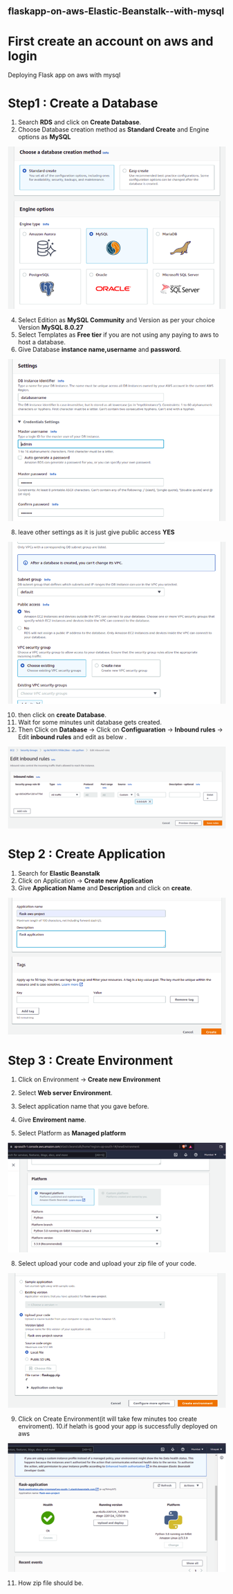 ## flaskapp-on-aws-Elastic-Beanstalk--with-mysql
# First create an account on aws and login
Deploying Flask app on aws with mysql

# Step1 : Create a Database

  1. Search **RDS** and click on **Create Database**.
  2. Choose Database creation method as **Standard Create** and Engine options as **MySQL**
  
  
![This is an image](https://github.com/vinayak1809/flaskapp-on-aws-Elastic-Beanstalk--with-mysql/blob/master/image/engine%201.png)


  4. Select Edition as **MySQL Community** and Version as per your choice Version **MySQL 8.0.27**
  5. Select Templates as **Free tier** if you are not using any paying to aws to host a database.
  6. Give Database **instance name,username** and **password**.


![This is an image](https://github.com/vinayak1809/flaskapp-on-aws-Elastic-Beanstalk--with-mysql/blob/master/image/instance.png)


  8. leave other settings as it is just give public access **YES**


![This is an image](https://github.com/vinayak1809/flaskapp-on-aws-Elastic-Beanstalk--with-mysql/blob/master/image/public%20access.png)


  10. then click on **create Database**.
  11. Wait for some minutes unit database gets created.
  12. Then Click on **Database** -> Click on **Configuaration** -> **Inbound rules** -> Edit **inbound rules** and edit as below .


![This is an image](https://github.com/vinayak1809/flaskapp-on-aws-Elastic-Beanstalk--with-mysql/blob/master/image/inbound.png)



  

 # Step 2 : Create Application 
  
   1. Search for **Elastic Beanstalk**
   2. Click on Application -> **Create new Application**
   3. Give **Application Name** and **Description** and click on **create**.


![This is an image](https://github.com/vinayak1809/flaskapp-on-aws-Elastic-Beanstalk--with-mysql/blob/master/image/application%20name.png)


 
 # Step 3 : Create Environment
 
  1. Click on Environment -> **Create new Environment**
  2. Select **Web server Environment**.
  3. Select application name that you gave before.
  4. Give **Enviroment name**. 
 
  6. Select Platform as **Managed platform**


![This is an image](https://github.com/vinayak1809/flaskapp-on-aws-Elastic-Beanstalk--with-mysql/blob/master/image/selectplatform.png)


  8. Select upload your code and upload your zip file of your code.


![This is an image](https://github.com/vinayak1809/flaskapp-on-aws-Elastic-Beanstalk--with-mysql/blob/master/image/file%20upload.png)


  9. Click on Create Environment(it will take few minutes too create enviroment).
  10.if helath is good your app is successfully deployed on aws
  

![This is an image](https://github.com/vinayak1809/flaskapp-on-aws-Elastic-Beanstalk--with-mysql/blob/master/image/health.png)

  
  11.  How zip file should be.
    
  

